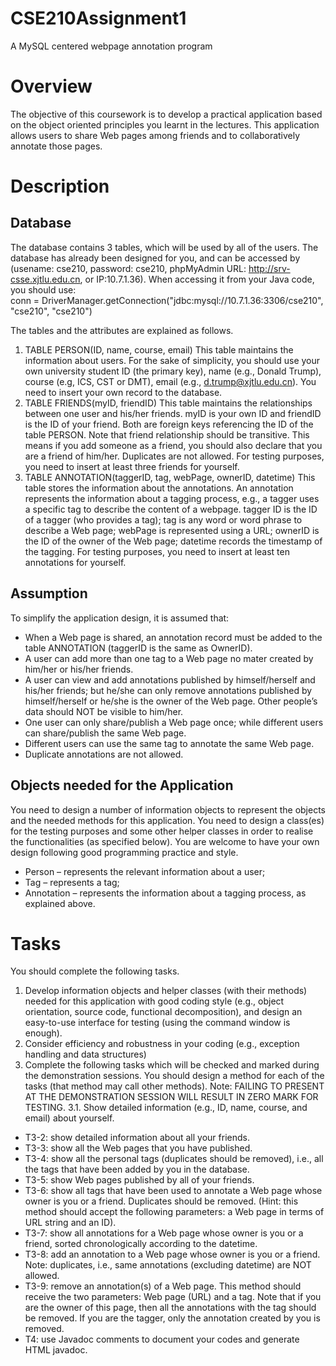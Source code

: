 # CSE210Assignment1
A MySQL centered webpage annotation program
# Overview
The objective of this coursework is to develop a practical application based on the object oriented principles you learnt in the lectures. This application allows users to share Web pages among friends and to collaboratively annotate those pages.
# Description
## Database
The database contains 3 tables, which will be used by all of the users. The database has already been designed for you, and can be accessed by (usename: cse210, password: cse210, phpMyAdmin URL: http://srv-csse.xjtlu.edu.cn, or   IP:10.7.1.36). When accessing it from your Java code, you should use:  
conn = DriverManager.getConnection("jdbc:mysql://10.7.1.36:3306/cse210", "cse210", "cse210")  

The tables and the attributes are explained as follows.
1. TABLE PERSON(ID, name, course, email)
This table maintains the information about users. For the sake of simplicity, you should use your own university student ID (the primary key), name (e.g., Donald Trump), course (e.g, ICS, CST or DMT), email (e.g., d.trump@xjtlu.edu.cn). You need to insert your own record to the database.
2. TABLE FRIENDS(myID, friendID)
This table maintains the relationships between one user and his/her friends. myID is your own ID and friendID is the ID of your friend. Both are foreign keys referencing the ID of the table PERSON. Note that friend relationship should be transitive. This means if you add someone as a friend, you should also declare that you are a friend of him/her. Duplicates are not allowed. For testing purposes, you need to insert at least three friends for yourself. 
3. TABLE ANNOTATION(taggerID, tag, webPage, ownerID, datetime)
This table stores the information about the annotations. An annotation represents the information about a tagging process, e.g., a tagger uses a specific tag to describe the content of a webpage. tagger ID is the ID of a tagger (who provides a tag); tag is any word or word phrase to describe a Web page; webPage is represented using a URL; ownerID is the ID of the owner of the Web page; datetime records the timestamp of the tagging. For testing purposes, you need to insert at least ten annotations for yourself.
## Assumption
To simplify the application design, it is assumed that:
* When a Web page is shared, an annotation record must be added to the table ANNOTATION (taggerID is the same as OwnerID). 
* A user can add more than one tag to a Web page no mater created by him/her or his/her friends.
* A user can view and add annotations published by himself/herself and his/her friends; but he/she can only remove annotations published by himself/herself or he/she is the owner of the Web page. Other people’s data should NOT be visible to him/her.
* One user can only share/publish a Web page once; while different users can share/publish the same Web page.
* Different users can use the same tag to annotate the same Web page.
* Duplicate annotations are not allowed.
## Objects needed for the Application
You need to design a number of information objects to represent the objects and the needed methods for this application. You need to design a class(es) for the testing purposes and some other helper classes in order to realise the functionalities (as specified below). You are welcome to have your own design following good programming practice and style.
* Person – represents the relevant information about a user;
* Tag – represents a tag;
* Annotation – represents the information about a tagging process, as explained above.
# Tasks
You should complete the following tasks. 
1. Develop information objects and helper classes (with their methods) needed for this application with good coding style (e.g., object orientation, source code, functional decomposition), and design an easy-to-use interface for testing (using the command window is enough).
2. Consider efficiency and robustness in your coding (e.g., exception handling and data structures)
3. Complete the following tasks which will be checked and marked during the demonstration sessions. You should design a method for each of the tasks (that method may call other methods).
Note: FAILING TO PRESENT AT THE DEMONSTRATION SESSION WILL RESULT IN ZERO MARK FOR TESTING.
3.1. Show detailed information (e.g., ID, name, course, and email) about yourself.
* T3-2: show detailed information about all your friends.
* T3-3: show all the Web pages that you have published. 
* T3-4: show all the personal tags (duplicates should be removed), i.e., all the tags that have been added by you in the database.
* T3-5: show Web pages published by all of your friends.
* T3-6: show all tags that have been used to annotate a Web page whose owner is you or a friend. Duplicates should be removed. (Hint: this method should accept the following parameters: a Web page in terms of URL string and an ID). 
* T3-7: show all annotations for a Web page whose owner is you or a friend, sorted chronologically according to the datetime.
* T3-8: add an annotation to a Web page whose owner is you or a friend. Note: duplicates, i.e., same annotations (excluding datetime) are NOT allowed.
* T3-9: remove an annotation(s) of a Web page. This method should receive the two parameters: Web page (URL) and a tag. Note that if you are the owner of this page, then all the annotations with the tag should be removed. If you are the tagger, only the annotation created by you is removed. 
* T4: use Javadoc comments to document your codes and generate HTML javadoc.

